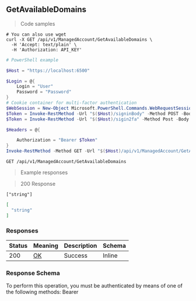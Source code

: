 
## GetAvailableDomains

<a id="opIdGetAvailableDomains"></a>

> Code samples

```shell
# You can also use wget
curl -X GET /api/v1/ManagedAccount/GetAvailableDomains \
  -H 'Accept: text/plain' \
  -H 'Authorization: API_KEY'

```

```powershell
# PowerShell example

$Host = "https://localhost:6500"

$Login = @{
    Login = "User"
    Password = "Password"
}
# Cookie container for multi-factor authentication
$WebSession = New-Object Microsoft.PowerShell.Commands.WebRequestSession
$Token = Invoke-RestMethod -Url "$($Host)/signinBody" -Method POST -Body (ConvertTo-Json $Login) -WebRequestSession $WebSession
$Token = Invoke-RestMethod -Url "$($Host)/sigin2fa" -Method Post -Body $MfaCode -Headers @{Authorization: "Bearer $Token"} -WebRequestSession $WebSession

$Headers = @{

    Authorization = "Bearer $Token"
}
Invoke-RestMethod -Method GET -Url "$($Host)/api/v1/ManagedAccount/GetAvailableDomains -Headers $Headers
```

`GET /api/v1/ManagedAccount/GetAvailableDomains`

> Example responses

> 200 Response

```
["string"]
```

```json
[
  "string"
]
```

<h3 id="getavailabledomains-responses">Responses</h3>

|Status|Meaning|Description|Schema|
|---|---|---|---|
|200|[OK](https://tools.ietf.org/html/rfc7231#section-6.3.1)|Success|Inline|

<h3 id="getavailabledomains-responseschema">Response Schema</h3>

<aside class="warning">
To perform this operation, you must be authenticated by means of one of the following methods:
Bearer
</aside>


